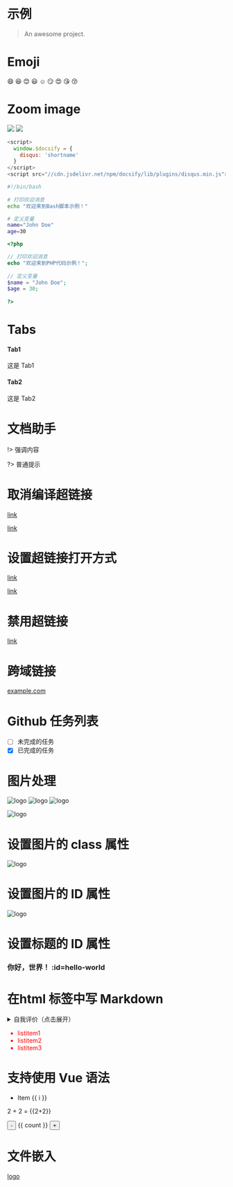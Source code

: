 # 示例

> An awesome project.

# Emoji

😄 😆 😊 😃 ☺️ 😏 😍 😘 😚

# Zoom image

<img id="zoom-default" src="https://medium-zoom.francoischalifour.com/image-2.ddbb59d5.jpg" data-zoom-src="https://upload.wikimedia.org/wikipedia/commons/e/e3/Animhorse.gif" >

<img id="zoom-margin" src="https://medium-zoom.francoischalifour.com/image-2.ddbb59d5.jpg" >

```javascript
<script>
  window.$docsify = {
    disqus: 'shortname'
  }
</script>
<script src="//cdn.jsdelivr.net/npm/docsify/lib/plugins/disqus.min.js"></script>
```

```bash
#!/bin/bash  
  
# 打印欢迎消息  
echo "欢迎来到Bash脚本示例！"  

# 定义变量  
name="John Doe"  
age=30  
```

```php
<?php  

// 打印欢迎消息  
echo "欢迎来到PHP代码示例！";  
  
// 定义变量  
$name = "John Doe";  
$age = 30;  
 
?>
```

# Tabs

<!-- tabs:start -->

#### **Tab1**

这是 Tab1

#### **Tab2**

这是 Tab2

<!-- tabs:end -->

# 文档助手

!> 强调内容

?> 普通提示

# 取消编译超链接

[link](/demo/ ":ignore")

[link](/demo/ ":ignore title")

# 设置超链接打开方式

[link](https://docsify.js.org/#/zh-cn/ ":target=_self")

[link](https://docsify.js.org/#/zh-cn/ ":target=_blank")

# 禁用超链接

[link](/demo ":disabled")

# 跨域链接

[example.com](https://example.com/ ":crossorgin")

# Github 任务列表

- [ ] 未完成的任务
- [X] 已完成的任务

# 图片处理

![logo](https://docsify.js.org/_media/icon.svg)
![logo](https://docsify.js.org/_media/icon.svg ":size=50x100")
![logo](https://docsify.js.org/_media/icon.svg ":size=100")

<!-- 支持按百分比缩放 -->

![logo](https://docsify.js.org/_media/icon.svg ":size=10%")

# 设置图片的 class 属性

![logo](https://docsify.js.org/_media/icon.svg ":class=someCssClass")

# 设置图片的 ID 属性

![logo](https://docsify.js.org/_media/icon.svg ":id=someCssId")

# 设置标题的 ID 属性

### 你好，世界！ :id=hello-world

# 在html 标签中写 Markdown

<details>
<summary>自我评价（点击展开）</summary>

- Abc
- Def

</details>

<div style='color: red'>

- listitem1
- listitem2
- listitem3

</div>

# 支持使用 Vue 语法

<ul>
  <li v-for="i in 3">Item {{ i }}</li>
</ul>

<p>2 + 2 = {{2+2}}</p> 

<p>
  <button @click="count -= 1">-</button>
  {{ count }}
  <button @click="count += 1">+</button>
</p>

# 文件嵌入

[logo](./logo.mp4 ':include')
